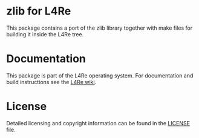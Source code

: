 # zlib for L4Re

This package contains a port of the zlib library together with make files for
building it inside the L4Re tree.

# Documentation

This package is part of the L4Re operating system. For documentation and
build instructions see the
[L4Re wiki](https://kernkonzept.com/L4Re/guides/l4re).

# License

Detailed licensing and copyright information can be found in
the [LICENSE](LICENSE.spdx) file.
